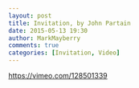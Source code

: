 ```yaml
---
layout: post
title: Invitation, by John Partain
date: 2015-05-13 19:30
author: MarkMayberry
comments: true
categories: [Invitation, Video]
---
```

https://vimeo.com/128501339
